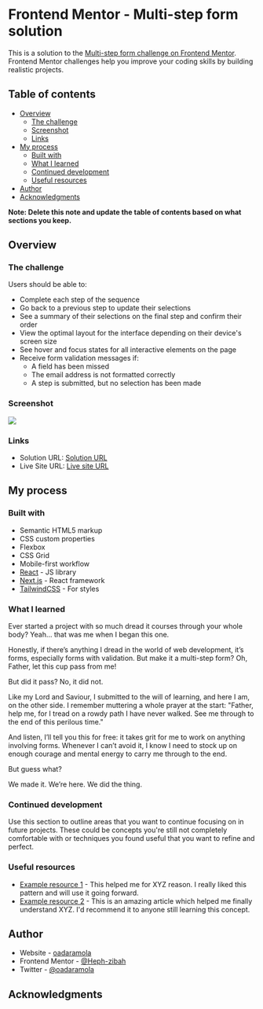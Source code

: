 # Frontend Mentor - Multi-step form solution

This is a solution to the [Multi-step form challenge on Frontend Mentor](https://www.frontendmentor.io/challenges/multistep-form-YVAnSdqQBJ). Frontend Mentor challenges help you improve your coding skills by building realistic projects. 

## Table of contents

- [Overview](#overview)
  - [The challenge](#the-challenge)
  - [Screenshot](#screenshot)
  - [Links](#links)
- [My process](#my-process)
  - [Built with](#built-with)
  - [What I learned](#what-i-learned)
  - [Continued development](#continued-development)
  - [Useful resources](#useful-resources)
- [Author](#author)
- [Acknowledgments](#acknowledgments)

**Note: Delete this note and update the table of contents based on what sections you keep.**

## Overview

### The challenge

Users should be able to:

- Complete each step of the sequence
- Go back to a previous step to update their selections
- See a summary of their selections on the final step and confirm their order
- View the optimal layout for the interface depending on their device's screen size
- See hover and focus states for all interactive elements on the page
- Receive form validation messages if:
  - A field has been missed
  - The email address is not formatted correctly
  - A step is submitted, but no selection has been made

### Screenshot

![](./screenshot.jpg)

### Links

- Solution URL: [Solution URL](https://github.com/Heph-zibah/mullti-step-form)
- Live Site URL: [Live site URL](https://multi-step-frontendmentor-form.vercel.app/)

## My process

### Built with

- Semantic HTML5 markup
- CSS custom properties
- Flexbox
- CSS Grid
- Mobile-first workflow
- [React](https://reactjs.org/) - JS library
- [Next.js](https://nextjs.org/) - React framework
- [TailwindCSS](https://tailwindcss.com/docs/installation/framework-guides/nextjs) - For styles


### What I learned

Ever started a project with so much dread it courses through your whole body? Yeah… that was me when I began this one.

Honestly, if there’s anything I dread in the world of web development, it’s forms, especially forms with validation. But make it a multi-step form? Oh, Father, let this cup pass from me! 

But did it pass? No, it did not.

Like my Lord and Saviour, I submitted to the will of learning, and here I am, on the other side. I remember muttering a whole prayer at the start:
"Father, help me, for I tread on a rowdy path I have never walked. See me through to the end of this perilous time."

And listen, I’ll tell you this for free: it takes grit for me to work on anything involving forms. Whenever I can’t avoid it, I know I need to stock up on enough courage and mental energy to carry me through to the end.

But guess what?

We made it. We’re here. We did the thing.


### Continued development

Use this section to outline areas that you want to continue focusing on in future projects. These could be concepts you're still not completely comfortable with or techniques you found useful that you want to refine and perfect.


### Useful resources

- [Example resource 1](https://www.example.com) - This helped me for XYZ reason. I really liked this pattern and will use it going forward.
- [Example resource 2](https://www.example.com) - This is an amazing article which helped me finally understand XYZ. I'd recommend it to anyone still learning this concept.


## Author

- Website - [oadaramola]( https://oadaramola.vercel.app/)
- Frontend Mentor - [@Heph-zibah](https://www.frontendmentor.io/profile/Heph-zibah)
- Twitter - [@oadaramola]( https://twitter.com/oadaramola10)


## Acknowledgments

